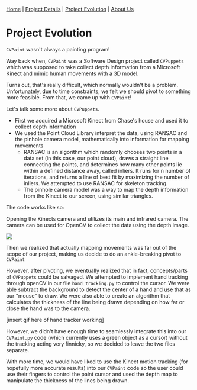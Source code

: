 [Home](index)  |  [Project Details](project_details)  |  [Project Evolution](evolution)  |  [About Us](about)

# Project Evolution
`CVPaint` wasn't always a painting program!

Way back when, `CVPaint` was a Software Design project called `CVPuppets` which was supposed to take collect depth information from a Microsoft Kinect and mimic human movements with a 3D model.

Turns out, that's really difficult, which normally wouldn't be a problem. Unfortunately, due to time constraints, we felt we should pivot to something more feasible. From that, we came up with `CVPaint`!

Let's talk some more about `CVPuppets`.

* First we acquired a Microsoft Kinect from Chase's house and used it to collect depth information
* We used the Point Cloud Library interpret the data, using RANSAC and the pinhole camera model, mathematically into information for mapping movements
    * RANSAC is an algorithm which randomly chooses two points in a data set (in this case, our point cloud), draws a straight line connecting the points, and determines how many other points lie within a defined distance away, called inliers. It runs for n number of iterations, and returns a line of best fit by maximizing the number of inliers. We attempted to use RANSAC for skeleton tracking. 
    * The pinhole camera model was a way to map the depth information from the Kinect to our screen, using similar triangles. 

The code works like so:

Opening the Kinects camera and utilizes its main and infrared camera. The camera can be used for OpenCV to collect the data using the depth image.

![](https://raw.githubusercontent.com/noahdsouza/CVPaint/master/docs/images/Beforepivot.gif)


Then we realized that actually mapping movements was far out of the scope of our project, making us decide to do an ankle-breaking pivot to `CVPaint`

However, after pivoting, we eventually realized that in fact, concepts/parts of `CVPuppets` could be salvaged. We attempted to implement hand tracking through openCV in our file `hand_tracking.py` to control the cursor. We were able subtract the background to detect the center of a hand and use that as our "mouse" to draw. We were also able to create an algorithm that calculates the thickness of the line being drawn depending on how far or close the hand was to the camera. 

[insert gif here of hand tracker working]

However, we didn't have enough time to seamlessly integrate this into our `CVPaint.py` code (which currently uses a green object as a cursor) without the tracking acting very finnicky, so we decided to leave the two files separate. 

With more time, we would have liked to use the Kinect motion tracking (for hopefully more accurate results) into our `CVPaint` code so the user could use their fingers to control the paint cursor and used the depth map to manipulate the thickness of the lines being drawn.

